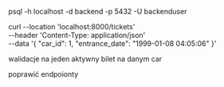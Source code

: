 psql -h localhost -d backend -p 5432 -U backenduser

curl --location 'localhost:8000/tickets' \
--header 'Content-Type: application/json' \
--data '{
    "car_id": 1,
    "entrance_date": "1999-01-08 04:05:06"
}'

walidacje na jeden aktywny bilet na danym car

poprawić endpoionty

